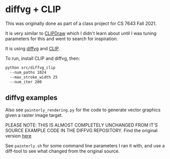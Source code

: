 # diffvg + CLIP

This was originally done as part of a class project for CS 7643 Fall 2021.

It is very similar to [CLIPDraw](https://arxiv.org/pdf/2106.14843.pdf) which I didn't learn about until I was tuning parameters for this and went to search for inspiration.

It is using [diffvg](https://github.com/BachiLi/diffvg) and [CLIP](https://github.com/openai/CLIP).

To run, install CLIP and diffvg, then:

```sh
python src/diffvg_clip 
  --num_paths 1024
  --max_stroke_width 25
  --num_iter 200
```

## diffvg examples

Also see `painterly_rendering.py` for the code to generate vector graphics given a raster image target.

PLEASE NOTE: THIS IS ALMOST COMPLETELY UNCHANGED FROM IT'S SOURCE EXAMPLE CODE IN THE DIFFVG REPOSITORY.  Find the original version [here](https://github.com/BachiLi/diffvg/blob/master/apps/painterly_rendering.py)

See `painterly.sh` for some command line parameters I ran it with, and use a diff-tool to see what changed from the original source.

